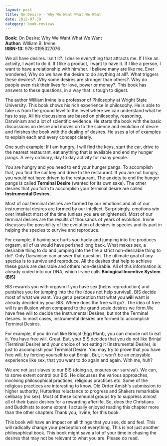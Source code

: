 ```yaml
---
layout: post
title: On Desire - Why We Want What We Want
date: 2012-07-30
category: book-reviews
---
```


**Book:** On Desire: Why We Want What We Want  
**Author:** William B. Irvine  
**ISBN-13:** 978-0195327076

We all have desires. Isn't it?. I desire everything that attracts me. If I like an activity, I want to do it. If I like a product, I want to have it. If I like a person, I want to have a relationship with him/her. I believe many are like me. Ever wondered, Why do we have the desire to do anything at all?. What triggers these desires?. Why some desires are stronger than others?. Why do people even risk their lives for love, power or money?. This book has answers to these questions, in a way that is tough to digest.  
  
The author William Irvine is a professor of Philosophy at Wright State University. This book shows his rich experience in philosophy. He is able to take us from the ground level to the level where we can understand what he has to say. All his discussions are based on philosophy, reasoning, Darwinism and a lot of scientific evidence. He starts the book with the basic discussions on desire and moves on to the science and evolution of desire and finishes the book with the dealing of desires. He uses a lot of examples to explain each and every concept clearly.  
  
One such example: If I am hungry, I will find the keys, start the car, drive to the nearest restaurant, eat anything that is available and end my hunger pangs. A very ordinary, day to day activity for many people.  
  
You are hungry and you need to end your hunger pangs. To accomplish that, you find the car key and drive to the restaurant. If you are not hungry, you would not have driven to the restaurant. The anxiety to end the hunger pangs is called **Terminal Desire** (wanted for its own sake). The other desires that you form to accomplish your terminal desire are called **Instrumental Desires.**  
  
Most of our terminal desires are formed by our emotions and all of our instrumental desires are formed by our intellect. Surprisingly, emotions win over intellect most of the time (unless you are enlightened). Most of our terminal desires are the results of thousands of years of evolution. Irvine discusses the possibility of the evolution of desires in species and its part in helping the species to survive and reproduce.  
  
For example, if having sex hurts you badly and jumping into fire produces orgasm, all of us would have perished long back. What makes sex, a desirable thing to do and jumping into the fire a strict non-desirable thing to do?. Only Darwinism can answer that question. The ultimate goal of any species is to survive and reproduce. All the desires that help to achieve these goals are desirable and others non-desirable. All of this information is already coded into our DNA, which Irvine calls **Biological Incentive System (BIS)**  
  
BIS rewards you with orgasm if you have sex (helps reproduction) and punishes you for jumping into the fire (does not help survival). BIS decide most of what we want. You get a perception that what you **will** want is already decided by your BIS. Where does the free will go?. The idea of free will is an illusion when compared to the grand scale desires we form.We have free will to decide the Instrumental Desires, but not the Terminal desires. In most cases, instrumental desires are formed to accomplish Terminal Desires.  
  
For example, if you do not like Brinjal (Egg Plant), you can choose not to eat it. You have free will. Great. But, your BIS decides that you do not like Brinjal (Terminal Desire) and your choice of not eating it (Instrumental Desire), is just to accomplish your Terminal Desire. You may try to prove that you have free will, by forcing yourself to eat Brinjal. But, it won't be an enjoyable experience like sex, that you want to do again and again. With me, huh?  
  
We are not just slaves to our BIS (doing so, ensures our survival). We can, to some extent control our BIS. He discusses the various approaches, involving philosophical practices, religious practices etc. Some of the religious practices are interesting to know. Old Order Amish's submission to higher authority, Hutterites reluctance to progress and Shakers remarkable celibacy (no sex). Most of these communal groups try to suppress almost all of their basic desires for a rewarding afterlife. So, does the Christians and Buddhists to some extent. I actually enjoyed reading this chapter more than the other chapters.Thank you, Irvine, for this book.  
  
This book will have an impact on all things that you see, do and feel. This will radically change your perception of everything. This is not just another philosophical book. This book might save a lot of your time in chasing the desires that may not be relevant to what you are. Please do read.   
